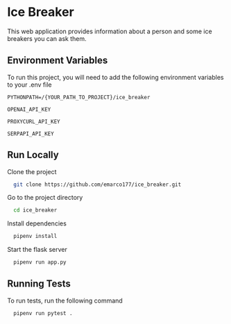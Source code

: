 # Ice Breaker
This web application provides information about a person and some ice breakers you can ask them.



## Environment Variables

To run this project, you will need to add the following environment variables to your .env file

`PYTHONPATH=/{YOUR_PATH_TO_PROJECT}/ice_breaker`

`OPENAI_API_KEY`

`PROXYCURL_API_KEY`

`SERPAPI_API_KEY`


## Run Locally

Clone the project

```bash
  git clone https://github.com/emarco177/ice_breaker.git
```

Go to the project directory

```bash
  cd ice_breaker
```

Install dependencies

```bash
  pipenv install
```

Start the flask server

```bash
  pipenv run app.py
```


## Running Tests

To run tests, run the following command

```bash
  pipenv run pytest .
```


